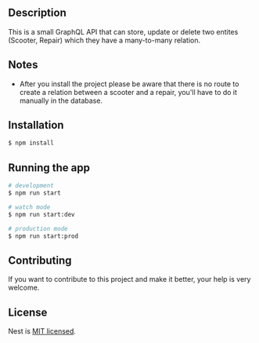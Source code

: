 
## Description

This is a small GraphQL API that can store, update or delete two entites (Scooter, Repair) which they have a many-to-many relation.

## Notes

- After you install the project please be aware that there is no route to create a relation between a scooter and a repair, you'll have to do it manually in the database.

## Installation

```bash
$ npm install
```

## Running the app

```bash
# development
$ npm run start

# watch mode
$ npm run start:dev

# production mode
$ npm run start:prod
```

## Contributing

If you want to contribute to this project and make it better, your help is very welcome.

## License

Nest is [MIT licensed](LICENSE).
